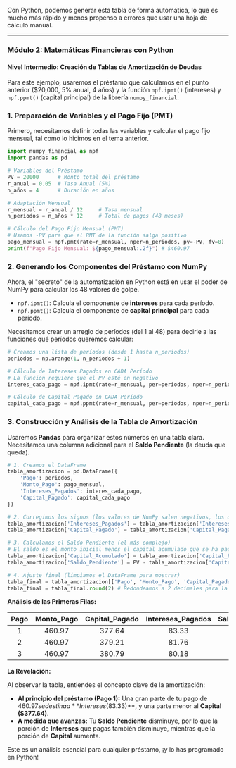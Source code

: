 
Con Python, podemos generar esta tabla de forma automática, lo que es mucho más rápido y menos propenso a errores que usar una hoja de cálculo manual.

-----

### Módulo 2: Matemáticas Financieras con Python

#### Nivel Intermedio: Creación de Tablas de Amortización de Deudas

Para este ejemplo, usaremos el préstamo que calculamos en el punto anterior ($20,000, 5% anual, 4 años) y la función `npf.ipmt()` (intereses) y `npf.ppmt()` (capital principal) de la librería `numpy_financial`.

### 1\. Preparación de Variables y el Pago Fijo (PMT)

Primero, necesitamos definir todas las variables y calcular el pago fijo mensual, tal como lo hicimos en el tema anterior.

```python
import numpy_financial as npf
import pandas as pd

# Variables del Préstamo
PV = 20000      # Monto total del préstamo
r_anual = 0.05  # Tasa Anual (5%)
n_años = 4      # Duración en años

# Adaptación Mensual
r_mensual = r_anual / 12     # Tasa mensual
n_periodos = n_años * 12     # Total de pagos (48 meses)

# Cálculo del Pago Fijo Mensual (PMT)
# Usamos -PV para que el PMT de la función salga positivo
pago_mensual = npf.pmt(rate=r_mensual, nper=n_periodos, pv=-PV, fv=0)
print(f"Pago Fijo Mensual: ${pago_mensual:.2f}") # $460.97
```

### 2\. Generando los Componentes del Préstamo con NumPy

Ahora, el "secreto" de la automatización en Python está en usar el poder de NumPy para calcular los 48 valores de golpe.

  * `npf.ipmt()`: Calcula el componente de **intereses** para cada período.
  * `npf.ppmt()`: Calcula el componente de **capital principal** para cada período.

Necesitamos crear un arreglo de períodos (del 1 al 48) para decirle a las funciones qué períodos queremos calcular:

```python
# Creamos una lista de períodos (desde 1 hasta n_periodos)
periodos = np.arange(1, n_periodos + 1)

# Cálculo de Intereses Pagados en CADA Período
# La función requiere que el PV esté en negativo
interes_cada_pago = npf.ipmt(rate=r_mensual, per=periodos, nper=n_periodos, pv=-PV, fv=0)

# Cálculo de Capital Pagado en CADA Período
capital_cada_pago = npf.ppmt(rate=r_mensual, per=periodos, nper=n_periodos, pv=-PV, fv=0)
```

### 3\. Construcción y Análisis de la Tabla de Amortización

Usaremos **Pandas** para organizar estos números en una tabla clara. Necesitamos una columna adicional para el **Saldo Pendiente** (la deuda que queda).

```python
# 1. Creamos el DataFrame
tabla_amortizacion = pd.DataFrame({
    'Pago': periodos,
    'Monto_Pago': pago_mensual,
    'Intereses_Pagados': interes_cada_pago,
    'Capital_Pagado': capital_cada_pago
})

# 2. Corregimos los signos (los valores de NumPy salen negativos, los queremos positivos)
tabla_amortizacion['Intereses_Pagados'] = tabla_amortizacion['Intereses_Pagados'] * -1
tabla_amortizacion['Capital_Pagado'] = tabla_amortizacion['Capital_Pagado'] * -1

# 3. Calculamos el Saldo Pendiente (el más complejo)
# El saldo es el monto inicial menos el capital acumulado que se ha pagado hasta ese punto.
tabla_amortizacion['Capital_Acumulado'] = tabla_amortizacion['Capital_Pagado'].cumsum()
tabla_amortizacion['Saldo_Pendiente'] = PV - tabla_amortizacion['Capital_Acumulado']

# 4. Ajuste final (limpiamos el DataFrame para mostrar)
tabla_final = tabla_amortizacion[['Pago', 'Monto_Pago', 'Capital_Pagado', 'Intereses_Pagados', 'Saldo_Pendiente']]
tabla_final = tabla_final.round(2) # Redondeamos a 2 decimales para la moneda
```

**Análisis de las Primeras Filas:**

| Pago | Monto\_Pago | Capital\_Pagado | Intereses\_Pagados | Saldo\_Pendiente |
| :---: | :---: | :---: | :---: | :---: |
| 1 | 460.97 | 377.64 | 83.33 | 19622.36 |
| 2 | 460.97 | 379.21 | 81.76 | 19243.15 |
| 3 | 460.97 | 380.79 | 80.18 | 18862.36 |

**La Revelación:**

Al observar la tabla, entiendes el concepto clave de la amortización:

  * **Al principio del préstamo (Pago 1):** Una gran parte de tu pago de $460.97 se destina a **Intereses ($83.33)\*\*, y una parte menor al **Capital ($377.64)**.
  * **A medida que avanzas:** Tu **Saldo Pendiente** disminuye, por lo que la porción de **Intereses** que pagas también disminuye, mientras que la porción de **Capital** aumenta.

Este es un análisis esencial para cualquier préstamo, ¡y lo has programado en Python\!

